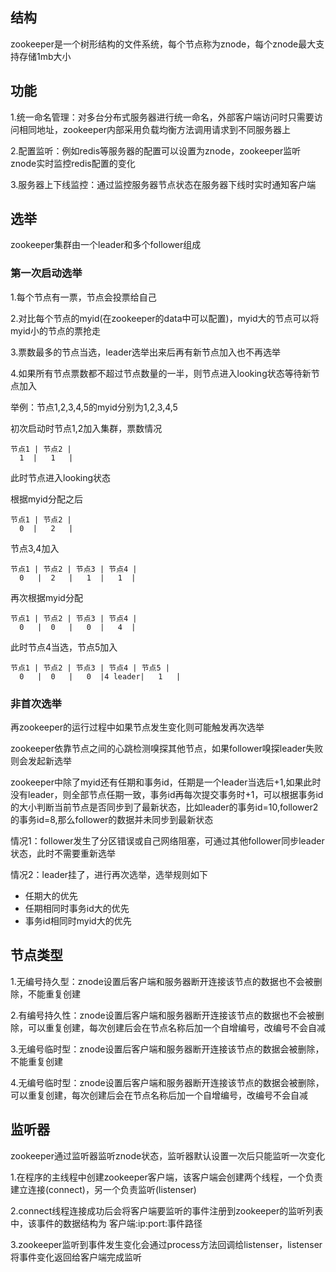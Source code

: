 ## 结构

zookeeper是一个树形结构的文件系统，每个节点称为znode，每个znode最大支持存储1mb大小

## 功能

1.统一命名管理：对多台分布式服务器进行统一命名，外部客户端访问时只需要访问相同地址，zookeeper内部采用负载均衡方法调用请求到不同服务器上

2.配置监听：例如redis等服务器的配置可以设置为znode，zookeeper监听znode实时监控redis配置的变化

3.服务器上下线监控：通过监控服务器节点状态在服务器下线时实时通知客户端

## 选举

zookeeper集群由一个leader和多个follower组成

### 第一次启动选举

1.每个节点有一票，节点会投票给自己

2.对比每个节点的myid(在zookeeper的data中可以配置)，myid大的节点可以将myid小的节点的票抢走

3.票数最多的节点当选，leader选举出来后再有新节点加入也不再选举

4.如果所有节点票数都不超过节点数量的一半，则节点进入looking状态等待新节点加入

举例：节点1,2,3,4,5的myid分别为1,2,3,4,5

初次启动时节点1,2加入集群，票数情况

```
节点1 | 节点2 |
  1  |   1   |
```

此时节点进入looking状态

根据myid分配之后

```
节点1 | 节点2 |
  0  |   2   |
```

节点3,4加入

```
节点1 | 节点2 | 节点3 | 节点4 |
  0   |  2   |   1  |   1  |
```

再次根据myid分配

```
节点1 | 节点2 | 节点3 | 节点4 |
  0   |  0   |   0  |   4  |
```

此时节点4当选，节点5加入

```
节点1 | 节点2 | 节点3 | 节点4 | 节点5 |
  0   |  0   |   0  |4 leader|   1   |
```

### 非首次选举

再zookeeper的运行过程中如果节点发生变化则可能触发再次选举

zookeeper依靠节点之间的心跳检测嗅探其他节点，如果follower嗅探leader失败则会发起新选举

zookeeper中除了myid还有任期和事务id，任期是一个leader当选后+1,如果此时没有leader，则全部节点任期一致，事务id再每次提交事务时+1，可以根据事务id的大小判断当前节点是否同步到了最新状态，比如leader的事务id=10,follower2的事务id=8,那么follower的数据并未同步到最新状态

情况1：follower发生了分区错误或自己网络阻塞，可通过其他follower同步leader状态，此时不需要重新选举

情况2：leader挂了，进行再次选举，选举规则如下

  - 任期大的优先
  - 任期相同时事务id大的优先
  - 事务id相同时myid大的优先

## 节点类型

1.无编号持久型：znode设置后客户端和服务器断开连接该节点的数据也不会被删除，不能重复创建

2.有编号持久性：znode设置后客户端和服务器断开连接该节点的数据也不会被删除，可以重复创建，每次创建后会在节点名称后加一个自增编号，改编号不会自减

3.无编号临时型：znode设置后客户端和服务器断开连接该节点的数据会被删除，不能重复创建

4.无编号临时型：znode设置后客户端和服务器断开连接该节点的数据会被删除，可以重复创建，每次创建后会在节点名称后加一个自增编号，改编号不会自减

## 监听器

zookeeper通过监听器监听znode状态，监听器默认设置一次后只能监听一次变化

1.在程序的主线程中创建zookeeper客户端，该客户端会创建两个线程，一个负责建立连接(connect)，另一个负责监听(listenser)

2.connect线程连接成功后会将客户端要监听的事件注册到zookeeper的监听列表中，该事件的数据结构为 客户端:ip:port:事件路径

3.zookeeper监听到事件发生变化会通过process方法回调给listenser，listenser将事件变化返回给客户端完成监听

